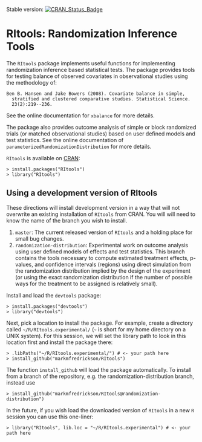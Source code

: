 Stable version: [![CRAN_Status_Badge](https://www.r-pkg.org/badges/version/RItools)](https://cran.r-project.org/package=RItools)

# RItools: Randomization Inference Tools

The `RItools` package implements useful functions for implementing
randomization inference based statistical tests.  The package provides tools
for testing balance of observed covariates in observational studies using the
methodology of:

    Ben B. Hansen and Jake Bowers (2008). Covariate balance in simple,
      stratified and clustered comparative studies. Statistical Science.
      23(2):219--236.

See the online documentation for `xbalance` for more details.

The package also provides outcome analysis of simple or block randomized
trials (or matched observational studies) based on user defined models and
test statistics. See the online documentation of
`parameterizedRandomizationDistribution` for more details.

`RItools` is available on [CRAN](http://cran.r-project.org):

    > install.packages("RItools")
    > library("RItools")


##  Using a development version of RItools

These directions will install development version in a way that will not
overwrite an existing installation of `RItools` from CRAN. You will will need
to know the name of the branch you wish to install.

1. `master`: The current released version of `RItools` and a holding place for small bug changes.
2. `randomization-distribution`: Experimental work on outcome analysis using
   user defined models of effects and test statistics. This branch contains
   the tools necessary to compute estimated treatment effects, p-values, and
   confidence intervals (regions) using direct simulation from the randomization
   distribution implied by the design of the experiment (or using the exact
	   randomization distribution if the number of possible ways for the treatment to
	   be assigned is relatively small).

Install and load the `devtools` package:

    > install.packages("devtools")
    > library("devtools")

Next, pick a location to install the package. For example, create a
directory called `~/R/RItools.experimental/` (`~` is short for my home directory on a
UNIX system). For this session, we will set the library path to look in this
location first and install the package there:

    > .libPaths("~/R/RItools.experimental/") # <- your path here
    > install_github("markmfredrickson/RItools")

The function `install_github` will load the package automatically.  To
install from a branch of the repository, e.g. the
randomization-distribution branch, instead use

    > install_github("markmfredrickson/RItools@randomization-distribution")

In the future, if you wish load the downloaded version of `RItools` in a new `R`
session you can use this one-liner:

    > library("RItools", lib.loc = "~/R/RItools.experimental") # <- your path here
